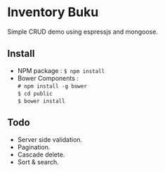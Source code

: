 # Inventory Buku #
Simple CRUD demo using espressjs and mongoose.

## Install
- NPM package : `$ npm install`
- Bower Components :  
`# npm install -g bower`  
`$ cd public`  
`$ bower install`

## Todo
- Server side validation.
- Pagination.
- Cascade delete.
- Sort & search.

